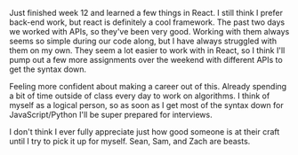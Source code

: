 Just finished week 12 and learned a few things in React. I still think I prefer back-end work, but react is definitely a cool framework. The past two days we worked with APIs, so they've been very good. Working with them always seems so simple during our code along, but I have always struggled with them on my own. They seem a lot easier to work with in React, so I think I'll pump out a few more assignments over the weekend with different APIs to get the syntax down.

Feeling more confident about making a career out of this. Already spending a bit of time outside of class every day to work on algorithms. I think of myself as a logical person, so as soon as I get most of the syntax down for JavaScript/Python I'll be super prepared for interviews.

I don't think I ever fully appreciate just how good someone is at their craft until I try to pick it up for myself. Sean, Sam, and Zach are beasts.